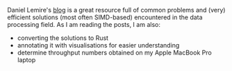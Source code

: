 Daniel Lemire's [blog](https://lemire.me/blog/) is a great resource full of common problems and (very) efficient solutions (most often SIMD-based) encountered in the data processing field. 
As I am reading the posts, I am also: 

* converting the solutions to Rust
* annotating it with visualisations for easier understanding
* determine throughput numbers obtained on my Apple MacBook Pro laptop
